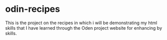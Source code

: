 # odin-recipes
This is the  project on the recipes in which i will be demonstrating my html skills that I have learned through the Oden project website for  enhancing by skills.
